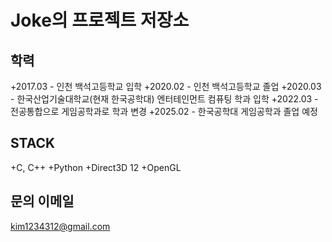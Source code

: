 <!--
## Hi there 👋
**joke3829/joke3829** is a ✨ _special_ ✨ repository because its `README.md` (this file) appears on your GitHub profile.

Here are some ideas to get you started:

- 🔭 I’m currently working on ...
- 🌱 I’m currently learning ...
- 👯 I’m looking to collaborate on ...
- 🤔 I’m looking for help with ...
- 💬 Ask me about ...
- 📫 How to reach me: ...
- 😄 Pronouns: ...
- ⚡ Fun fact: ...
-->
# Joke의 프로젝트 저장소

## 학력
+2017.03 - 인천 백석고등학교 입학
+2020.02 - 인천 백석고등학교 졸업
+2020.03 - 한국산업기술대학교(현재 한국공학대) 엔터테인먼트 컴퓨팅 학과 입학
+2022.03 - 전공통합으로 게임공학과로 학과 변경
+2025.02 - 한국공학대 게임공학과 졸업 예정

## STACK
+C, C++
+Python
+Direct3D 12
+OpenGL

## 문의 이메일
kim1234312@gmail.com
